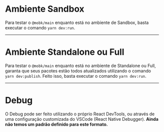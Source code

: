 # Ambiente Sandbox

Para testar o `@mobk/main` enquanto está no ambiente de Sandbox, basta executar o comando `yarn dev:run`.

---

# Ambiente Standalone ou Full

Para testar o `@mobk/main` enquanto está no ambiente de Standalone ou Full, garanta que seus pacotes estão todos atualizados utilizando o comando `yarn dev:publish`. Feito isso, basta executar o comando `yarn dev:run`.

---

# Debug

O Debug pode ser feito utilizando o próprio React DevTools, ou através de uma configuração customizada do VSCode (React Native Debugger). **Ainda não temos um padrão definido para este formato.**
